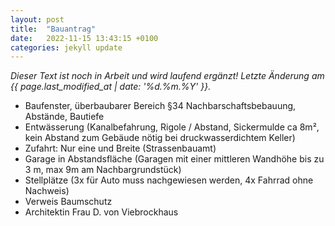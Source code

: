 ```yaml
---
layout: post
title:  "Bauantrag"
date:   2022-11-15 13:43:15 +0100
categories: jekyll update
---
```


*Dieser Text ist noch in Arbeit und wird laufend ergänzt! Letzte Änderung am {{ page.last_modified_at | date: '%d.%m.%Y' }}.* 

- Baufenster, überbaubarer Bereich §34 Nachbarschaftsbebauung, Abstände, Bautiefe
- Entwässerung (Kanalbefahrung, Rigole / Abstand, Sickermulde ca 8m², kein Abstand zum Gebäude nötig bei druckwasserdichtem Keller) 
- Zufahrt: Nur eine und Breite (Strassenbauamt) 
- Garage in Abstandsfläche (Garagen mit einer mittleren Wandhöhe bis zu 3 m, max 9m am Nachbargrundstück) 
- Stellplätze (3x für Auto muss nachgewiesen werden, 4x Fahrrad ohne Nachweis) 
- Verweis Baumschutz 
- Architektin Frau D. von Viebrockhaus 
